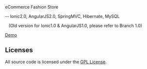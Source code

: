 eCommerce Fashion Store

-- Ionic2.0, AngularJS2.0, SpringMVC, Hibernate, MySQL 

&nbsp;&nbsp;&nbsp;(Old version for Ionic1.0 & AngularJS1.0, please refer to Branch 1.0)

<a href="http://101.200.189.57/" target="_blank">Demo</a>

## Licenses

All source code is licensed under the [GPL License](LICENSE.md).

